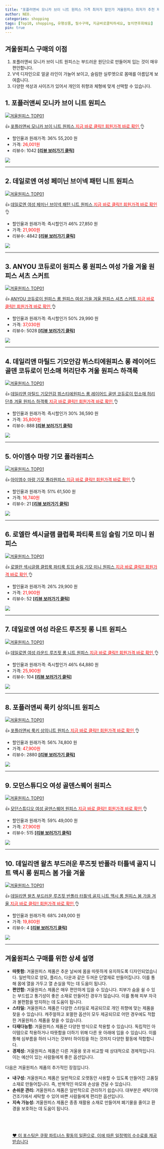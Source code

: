 ```yaml
---
title: "포플러앤씨 모니카 브이 니트 원피스 가격 최저가 할인가 겨울원피스 최저가 추천 제품 비교"
author: NEO.
categories: shopping
tags: [Top10, shopping, 유행상품, 필수구매, 지금바로클릭하세요, 놓치면후회해요]
pin: true
---
```

## 겨울원피스 구매의 이점
1. 포플러앤씨 모니카 브이 니트 원피스는 부드러운 원단으로 만들어져 입는 것이 매우 편안합니다.
2. V넥 디자인으로 얼굴 라인이 가늘어 보이고, 슬림한 실루엣으로 몸매를 아름답게 보여줍니다.
3. 다양한 색상과 사이즈가 있어서 개인의 취향과 체형에 맞게 선택할 수 있습니다.

   

## 1. 포플러앤씨 모니카 브이 니트 원피스

[![겨울원피스 TOP01](https://thumbnail8.coupangcdn.com/thumbnails/remote/490x490ex/image/retail/images/1635827144796863-a20dea2d-bc70-4eaa-8e96-968ad8e4b7d5.jpg)](https://link.coupang.com/re/AFFSDP?lptag=AF3617701&subid=GithubCoopas&pageKey=7660088756&traceid=V0-153&itemId=20405444482&vendorItemId=87487687079)


👍 [포플러앤씨 모니카 브이 니트 원피스 <font color=red> 지금 바로 클릭!! 회원가격 바로 확인 </font> ](https://link.coupang.com/re/AFFSDP?lptag=AF3617701&subid=GithubCoopas&pageKey=7660088756&traceid=V0-153&itemId=20405444482&vendorItemId=87487687079) 👌 


- 할인율과 원래가격: 36%  55,200   원
- 가격: <span style='color:red'>26,001원</span>
- 리뷰수: 1042  [**[리뷰 보러가기 클릭]**](https://link.coupang.com/re/AFFSDP?lptag=AF3617701&subid=GithubCoopas&pageKey=7660088756&traceid=V0-153&itemId=20405444482&vendorItemId=87487687079)

[![](/discount_price.png)](https://link.coupang.com/re/AFFSDP?lptag=AF3617701&subid=GithubCoopas&pageKey=7660088756&traceid=V0-153&itemId=20405444482&vendorItemId=87487687079)

---


   

## 2. 데일로엔 여성 페미닌 브이넥 패턴 니트 원피스

[![겨울원피스 TOP01](https://thumbnail7.coupangcdn.com/thumbnails/remote/490x490ex/image/vendor_inventory/ef15/88a6623fbe6fa4b960c35c8188fe58cce1200fc8ce7f1a90697489381b22.jpg)](https://link.coupang.com/re/AFFSDP?lptag=AF3617701&subid=GithubCoopas&pageKey=7714626179&traceid=V0-153&itemId=20688338047&vendorItemId=87760011922)


👍 [데일로엔 여성 페미닌 브이넥 패턴 니트 원피스 <font color=red> 지금 바로 클릭!! 회원가격 바로 확인 </font> ](https://link.coupang.com/re/AFFSDP?lptag=AF3617701&subid=GithubCoopas&pageKey=7714626179&traceid=V0-153&itemId=20688338047&vendorItemId=87760011922) 👌 


- 할인율과 원래가격: 즉시할인가 46%  27,850   원
- 가격: <span style='color:red'>21,900원</span>
- 리뷰수: 4842  [**[리뷰 보러가기 클릭]**](https://link.coupang.com/re/AFFSDP?lptag=AF3617701&subid=GithubCoopas&pageKey=7714626179&traceid=V0-153&itemId=20688338047&vendorItemId=87760011922)

[![](/discount_price.png)](https://link.coupang.com/re/AFFSDP?lptag=AF3617701&subid=GithubCoopas&pageKey=7714626179&traceid=V0-153&itemId=20688338047&vendorItemId=87760011922)

---


   

## 3. ANYOU 코듀로이 원피스 롱 원피스 여성 가을 겨울 원피스 셔츠 스커트

[![겨울원피스 TOP01](https://thumbnail7.coupangcdn.com/thumbnails/remote/490x490ex/image/vendor_inventory/e992/58753c468ada6ee2af2016af0259ddb9ed6888b6d5a0a15728ed4764e4b0.jpg)](https://link.coupang.com/re/AFFSDP?lptag=AF3617701&subid=GithubCoopas&pageKey=7636892893&traceid=V0-153&itemId=20281147396&vendorItemId=87611077084)


👍 [ANYOU 코듀로이 원피스 롱 원피스 여성 가을 겨울 원피스 셔츠 스커트 <font color=red> 지금 바로 클릭!! 회원가격 바로 확인 </font> ](https://link.coupang.com/re/AFFSDP?lptag=AF3617701&subid=GithubCoopas&pageKey=7636892893&traceid=V0-153&itemId=20281147396&vendorItemId=87611077084) 👌 


- 할인율과 원래가격: 즉시할인가 50%  29,990   원
- 가격: <span style='color:red'>37,030원</span>
- 리뷰수: 5028  [**[리뷰 보러가기 클릭]**](https://link.coupang.com/re/AFFSDP?lptag=AF3617701&subid=GithubCoopas&pageKey=7636892893&traceid=V0-153&itemId=20281147396&vendorItemId=87611077084)

[![](/discount_price.png)](https://link.coupang.com/re/AFFSDP?lptag=AF3617701&subid=GithubCoopas&pageKey=7636892893&traceid=V0-153&itemId=20281147396&vendorItemId=87611077084)

---


   

## 4. 데일리앤 마틸드 기모안감 뷔스티에원피스 롱 레이어드 골덴 코듀로이 민소매 허리단추 겨울 원피스 하객룩

[![겨울원피스 TOP01](https://thumbnail7.coupangcdn.com/thumbnails/remote/490x490ex/image/vendor_inventory/4814/e6b819adad4899019fbee521b83697d5b5c69953db3ee2c0aa75e5f3b07b.jpg)](https://link.coupang.com/re/AFFSDP?lptag=AF3617701&subid=GithubCoopas&pageKey=7757498038&traceid=V0-153&itemId=20911654469&vendorItemId=88000513147)


👍 [데일리앤 마틸드 기모안감 뷔스티에원피스 롱 레이어드 골덴 코듀로이 민소매 허리단추 겨울 원피스 하객룩 <font color=red> 지금 바로 클릭!! 회원가격 바로 확인 </font> ](https://link.coupang.com/re/AFFSDP?lptag=AF3617701&subid=GithubCoopas&pageKey=7757498038&traceid=V0-153&itemId=20911654469&vendorItemId=88000513147) 👌 


- 할인율과 원래가격: 즉시할인가 30%  36,590   원
- 가격: <span style='color:red'>35,800원</span>
- 리뷰수: 888  [**[리뷰 보러가기 클릭]**](https://link.coupang.com/re/AFFSDP?lptag=AF3617701&subid=GithubCoopas&pageKey=7757498038&traceid=V0-153&itemId=20911654469&vendorItemId=88000513147)

[![](/discount_price.png)](https://link.coupang.com/re/AFFSDP?lptag=AF3617701&subid=GithubCoopas&pageKey=7757498038&traceid=V0-153&itemId=20911654469&vendorItemId=88000513147)

---


   

## 5. 아이엠수 마랑 기모 폴라원피스

[![겨울원피스 TOP01](https://thumbnail6.coupangcdn.com/thumbnails/remote/490x490ex/image/vendor_inventory/744e/c5329158a9bbe4cb4007d2e4d78aac9bb39c6131c2e3c756bbd346985d6f.jpg)](https://link.coupang.com/re/AFFSDP?lptag=AF3617701&subid=GithubCoopas&pageKey=6224299526&traceid=V0-153&itemId=20649154270&vendorItemId=87722363977)


👍 [아이엠수 마랑 기모 폴라원피스 <font color=red> 지금 바로 클릭!! 회원가격 바로 확인 </font> ](https://link.coupang.com/re/AFFSDP?lptag=AF3617701&subid=GithubCoopas&pageKey=6224299526&traceid=V0-153&itemId=20649154270&vendorItemId=87722363977) 👌 


- 할인율과 원래가격: 51%  61,500   원
- 가격: <span style='color:red'>16,740원</span>
- 리뷰수: 21  [**[리뷰 보러가기 클릭]**](https://link.coupang.com/re/AFFSDP?lptag=AF3617701&subid=GithubCoopas&pageKey=6224299526&traceid=V0-153&itemId=20649154270&vendorItemId=87722363977)

[![](/discount_price.png)](https://link.coupang.com/re/AFFSDP?lptag=AF3617701&subid=GithubCoopas&pageKey=6224299526&traceid=V0-153&itemId=20649154270&vendorItemId=87722363977)

---


   

## 6. 로엘란 섹시글램 클럽룩 파티룩 트임 슬림 기모 미니 원피스

[![겨울원피스 TOP01](https://thumbnail9.coupangcdn.com/thumbnails/remote/490x490ex/image/vendor_inventory/ffc8/687b77a45e2fe67a76fef1b798d825d9ced53a07b83878f5afc719e36e81.png)](https://link.coupang.com/re/AFFSDP?lptag=AF3617701&subid=GithubCoopas&pageKey=7643817702&traceid=V0-153&itemId=20318738385&vendorItemId=87348556657)


👍 [로엘란 섹시글램 클럽룩 파티룩 트임 슬림 기모 미니 원피스 <font color=red> 지금 바로 클릭!! 회원가격 바로 확인 </font> ](https://link.coupang.com/re/AFFSDP?lptag=AF3617701&subid=GithubCoopas&pageKey=7643817702&traceid=V0-153&itemId=20318738385&vendorItemId=87348556657) 👌 


- 할인율과 원래가격: 26%  29,900   원
- 가격: <span style='color:red'>21,900원</span>
- 리뷰수: 52  [**[리뷰 보러가기 클릭]**](https://link.coupang.com/re/AFFSDP?lptag=AF3617701&subid=GithubCoopas&pageKey=7643817702&traceid=V0-153&itemId=20318738385&vendorItemId=87348556657)

[![](/discount_price.png)](https://link.coupang.com/re/AFFSDP?lptag=AF3617701&subid=GithubCoopas&pageKey=7643817702&traceid=V0-153&itemId=20318738385&vendorItemId=87348556657)

---


   

## 7. 데일로엔 여성 라운드 루즈핏 롱 니트 원피스

[![겨울원피스 TOP01](https://thumbnail10.coupangcdn.com/thumbnails/remote/490x490ex/image/vendor_inventory/d733/959463cdf79595255c789888a654b1addc305010c328122d8dd7794a9ee3.jpg)](https://link.coupang.com/re/AFFSDP?lptag=AF3617701&subid=GithubCoopas&pageKey=7746149026&traceid=V0-153&itemId=20853065797&vendorItemId=87920591992)


👍 [데일로엔 여성 라운드 루즈핏 롱 니트 원피스 <font color=red> 지금 바로 클릭!! 회원가격 바로 확인 </font> ](https://link.coupang.com/re/AFFSDP?lptag=AF3617701&subid=GithubCoopas&pageKey=7746149026&traceid=V0-153&itemId=20853065797&vendorItemId=87920591992) 👌 


- 할인율과 원래가격: 즉시할인가 46%  64,880   원
- 가격: <span style='color:red'>25,900원</span>
- 리뷰수: 104  [**[리뷰 보러가기 클릭]**](https://link.coupang.com/re/AFFSDP?lptag=AF3617701&subid=GithubCoopas&pageKey=7746149026&traceid=V0-153&itemId=20853065797&vendorItemId=87920591992)

[![](/discount_price.png)](https://link.coupang.com/re/AFFSDP?lptag=AF3617701&subid=GithubCoopas&pageKey=7746149026&traceid=V0-153&itemId=20853065797&vendorItemId=87920591992)

---


   

## 8. 포플러앤씨 룩키 상의니트 원피스

[![겨울원피스 TOP01](https://thumbnail8.coupangcdn.com/thumbnails/remote/490x490ex/image/rs_quotation_api/cy9mfuke/db858eb284bb4a3a8377498300d3e2f7.jpg)](https://link.coupang.com/re/AFFSDP?lptag=AF3617701&subid=GithubCoopas&pageKey=6820664483&traceid=V0-153&itemId=16164815231&vendorItemId=83360396141)


👍 [포플러앤씨 룩키 상의니트 원피스 <font color=red> 지금 바로 클릭!! 회원가격 바로 확인 </font> ](https://link.coupang.com/re/AFFSDP?lptag=AF3617701&subid=GithubCoopas&pageKey=6820664483&traceid=V0-153&itemId=16164815231&vendorItemId=83360396141) 👌 


- 할인율과 원래가격: 56%  74,800   원
- 가격: <span style='color:red'>47,900원</span>
- 리뷰수: 2880  [**[리뷰 보러가기 클릭]**](https://link.coupang.com/re/AFFSDP?lptag=AF3617701&subid=GithubCoopas&pageKey=6820664483&traceid=V0-153&itemId=16164815231&vendorItemId=83360396141)

[![](/discount_price.png)](https://link.coupang.com/re/AFFSDP?lptag=AF3617701&subid=GithubCoopas&pageKey=6820664483&traceid=V0-153&itemId=16164815231&vendorItemId=83360396141)

---


   

## 9. 모던스튜디오 여성 골덴스퀘어 원피스

[![겨울원피스 TOP01](https://thumbnail9.coupangcdn.com/thumbnails/remote/490x490ex/image/vendor_inventory/49cb/bb704ef7c96d26673453272dd08ed94f6643f33d7eaf4a6e7427befe83de.jpeg)](https://link.coupang.com/re/AFFSDP?lptag=AF3617701&subid=GithubCoopas&pageKey=7845331300&traceid=V0-153&itemId=21367886371&vendorItemId=88425231263)


👍 [모던스튜디오 여성 골덴스퀘어 원피스 <font color=red> 지금 바로 클릭!! 회원가격 바로 확인 </font> ](https://link.coupang.com/re/AFFSDP?lptag=AF3617701&subid=GithubCoopas&pageKey=7845331300&traceid=V0-153&itemId=21367886371&vendorItemId=88425231263) 👌 


- 할인율과 원래가격: 59%  49,000   원
- 가격: <span style='color:red'>27,900원</span>
- 리뷰수: 515  [**[리뷰 보러가기 클릭]**](https://link.coupang.com/re/AFFSDP?lptag=AF3617701&subid=GithubCoopas&pageKey=7845331300&traceid=V0-153&itemId=21367886371&vendorItemId=88425231263)

[![](/discount_price.png)](https://link.coupang.com/re/AFFSDP?lptag=AF3617701&subid=GithubCoopas&pageKey=7845331300&traceid=V0-153&itemId=21367886371&vendorItemId=88425231263)

---


   

## 10. 데일리앤 왈츠 부드러운 루즈핏 반폴라 터틀넥 골지 니트 맥시 롱 원피스 봄 가을 겨울

[![겨울원피스 TOP01](https://thumbnail9.coupangcdn.com/thumbnails/remote/490x490ex/image/vendor_inventory/bf4c/7a8dfcaf6b0ac009c7c3b0e492c1df2dc189944854df9feaa1ab210402d5.jpg)](https://link.coupang.com/re/AFFSDP?lptag=AF3617701&subid=GithubCoopas&pageKey=7680469078&traceid=V0-153&itemId=20513038792&vendorItemId=87638911334)


👍 [데일리앤 왈츠 부드러운 루즈핏 반폴라 터틀넥 골지 니트 맥시 롱 원피스 봄 가을 겨울 <font color=red> 지금 바로 클릭!! 회원가격 바로 확인 </font> ](https://link.coupang.com/re/AFFSDP?lptag=AF3617701&subid=GithubCoopas&pageKey=7680469078&traceid=V0-153&itemId=20513038792&vendorItemId=87638911334) 👌 


- 할인율과 원래가격: 68%  249,000   원
- 가격: <span style='color:red'>19,800원</span>
- 리뷰수: 4  [**[리뷰 보러가기 클릭]**](https://link.coupang.com/re/AFFSDP?lptag=AF3617701&subid=GithubCoopas&pageKey=7680469078&traceid=V0-153&itemId=20513038792&vendorItemId=87638911334)

[![](/discount_price.png)](https://link.coupang.com/re/AFFSDP?lptag=AF3617701&subid=GithubCoopas&pageKey=7680469078&traceid=V0-153&itemId=20513038792&vendorItemId=87638911334)

---
## 겨울원피스 구매를 위한 상세 설명
* **따뜻함:** 겨울원피스 제품은 추운 날씨에 몸을 따뜻하게 유지하도록 디자인되었습니다. 일반적으로 양모, 플리스, 다운과 같은 두꺼운 단열재로 만들어집니다. 이를 통해 몸에 열을 가두고 열 손실을 막는 데 도움이 됩니다.
* **편안함:** 겨울원피스 제품은 매우 편안하게 입을 수 있습니다. 피부가 숨을 쉴 수 있는 부드럽고 통기성이 좋은 소재로 만들어진 경우가 많습니다. 이를 통해 피부 자극과 불편함을 방지하는 데 도움이 됩니다.
* **스타일:** 겨울원피스 제품은 다양한 스타일로 제공되므로 개인 취향에 맞는 제품을 찾을 수 있습니다. 캐주얼하고 포멀한 옵션이 모두 제공되므로 어떤 경우에도 적합한 겨울원피스 제품을 찾을 수 있습니다.
* **다재다능함:** 겨울원피스 제품은 다양한 방식으로 착용할 수 있습니다. 독립적인 아이템으로 착용하거나 따뜻함을 더하기 위해 다른 옷 아래에 입을 수 있습니다. 이를 통해 심부름을 하러 나가는 것부터 하이킹을 하는 것까지 다양한 활동에 적합합니다.
* **경제성:** 겨울원피스 제품은 다른 겨울용 옷과 비교할 때 상대적으로 경제적입니다. 이는 예산이 있는 사람들에게 좋은 옵션입니다.

다음은 겨울원피스 제품의 추가적인 장점입니다.

* **내구성:** 겨울원피스 제품은 일반적으로 오랫동안 사용할 수 있도록 만들어진 고품질 소재로 만들어집니다. 즉, 반복적인 마모와 손상을 견딜 수 있습니다.
* **손쉬운 관리:** 겨울원피스 제품은 일반적으로 관리하기 쉽습니다. 대부분은 세탁기와 건조기에서 세탁할 수 있어 바쁜 사람들에게 편리한 옵션입니다.
* **지속 가능성:** 겨울원피스 제품은 종종 재활용 소재로 만들어져 폐기물을 줄이고 환경을 보호하는 데 도움이 됩니다.<br><br><br><br><br> [ ❤  이 포스팅은 쿠팡 파트너스 활동의 일환으로, 이에 따른 일정액의 수수료를 제공받습니다](https://link.coupang.com/a/bcEFyh)